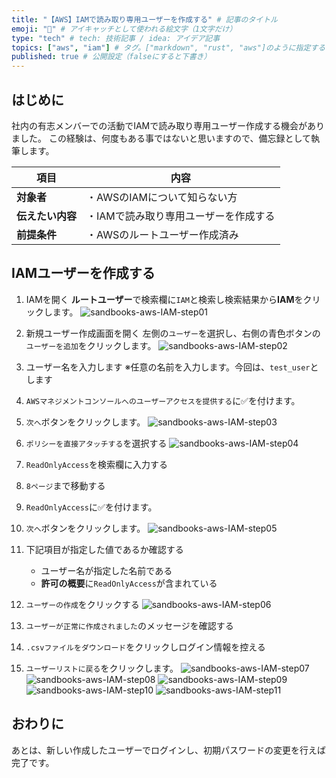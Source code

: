 ```yaml
---
title: "【AWS】IAMで読み取り専用ユーザーを作成する" # 記事のタイトル
emoji: "🤺" # アイキャッチとして使われる絵文字（1文字だけ）
type: "tech" # tech: 技術記事 / idea: アイデア記事
topics: ["aws", "iam"] # タグ。["markdown", "rust", "aws"]のように指定する
published: true # 公開設定（falseにすると下書き）
---
```

## はじめに
社内の有志メンバーでの活動でIAMで読み取り専用ユーザー作成する機会がありました。
この経験は、何度もある事ではないと思いますので、備忘録として執筆します。

|  項目  | 内容  |
| ---- | ---- |
|  **対象者**  |  ・AWSのIAMについて知らない方  |
|  **伝えたい内容**  |  ・IAMで読み取り専用ユーザーを作成する  |
|  **前提条件**  |  ・AWSのルートユーザー作成済み |


## IAMユーザーを作成する

1. IAMを開く
**ルートユーザー**で検索欄に`IAM`と検索し検索結果から**IAM**をクリックします。
![sandbooks-aws-IAM-step01](/images/sandbooks-aws-IAM-step01.png)

2. 新規ユーザー作成画面を開く
左側の`ユーザー`を選択し、右側の青色ボタンの`ユーザーを追加`をクリックします。
![sandbooks-aws-IAM-step02](/images/sandbooks-aws-IAM-step02.png)

3. ユーザー名を入力します
    ※任意の名前を入力します。今回は、`test_user`とします
4. `AWSマネジメントコンソールへのユーザーアクセスを提供する`に✅を付けます。
5. `次へ`ボタンをクリックします。
![sandbooks-aws-IAM-step03](/images/sandbooks-aws-IAM-step03.png)

6. `ポリシーを直接アタッチする`を選択する
![sandbooks-aws-IAM-step04](/images/sandbooks-aws-IAM-step04.png)
7. `ReadOnlyAccess`を検索欄に入力する
8. `8ページ`まで移動する
9. `ReadOnlyAccess`に✅を付けます。
10. `次へ`ボタンをクリックします。
![sandbooks-aws-IAM-step05](/images/sandbooks-aws-IAM-step05.png)

11. 下記項目が指定した値であるか確認する
    - ユーザー名が指定した名前である
    - **許可の概要**に`ReadOnlyAccess`が含まれている
12. `ユーザーの作成`をクリックする
![sandbooks-aws-IAM-step06](/images/sandbooks-aws-IAM-step06.png)

13. `ユーザーが正常に作成されました`のメッセージを確認する
14. `.csvファイルをダウンロード`をクリックしログイン情報を控える
3. `ユーザーリストに戻る`をクリックします。
![sandbooks-aws-IAM-step07](/images/sandbooks-aws-IAM-step07.png)
![sandbooks-aws-IAM-step08](/images/sandbooks-aws-IAM-step08.png)
![sandbooks-aws-IAM-step09](/images/sandbooks-aws-IAM-step09.png)
![sandbooks-aws-IAM-step10](/images/sandbooks-aws-IAM-step10.png)
![sandbooks-aws-IAM-step11](/images/sandbooks-aws-IAM-step11.png)


## おわりに
あとは、新しい作成したユーザーでログインし、初期パスワードの変更を行えば完了です。





